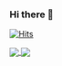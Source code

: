 ### Hi there 👋

[![Hits](https://hits.seeyoufarm.com/api/count/incr/badge.svg?url=https%3A%2F%2Fgithub.com%2FJihyun247&count_bg=%2379C83D&title_bg=%23555555&icon=about-dot-me.svg&icon_color=%23E7E7E7&title=hits&edge_flat=false)](https://hits.seeyoufarm.com)


<a href="https://github.com/Jihyun247/github-readme-stats">
  <img align="center" src="https://github-readme-stats.vercel.app/api?username=Jihyun247&count_private=true&show_icons=true&theme=dracula" />
</a>
<a href="https://github.com/Jihyun247/github-readme-stats">
  <img align="center" src="https://github-readme-stats.vercel.app/api/top-langs/?username=Jihyun247" />
</a>

<!--
**Jihyun247/Jihyun247** is a ✨ _special_ ✨ repository because its `README.md` (this file) appears on your GitHub profile.

Here are some ideas to get you started:

- 🔭 I’m currently working on ...
- 🌱 I’m currently learning ...
- 👯 I’m looking to collaborate on ...
- 🤔 I’m looking for help with ...
- 💬 Ask me about ...
- 📫 How to reach me: ...
- 😄 Pronouns: ...
- ⚡ Fun fact: ...
-->
